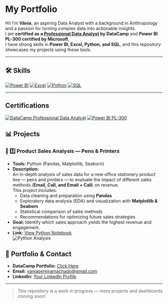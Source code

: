 # My Portfolio

Hi! I’m **Vânia**, an aspiring Data Analyst with a background in Anthropology and a passion for turning complex data into actionable insights.  
I am **certified as a [Professional Data Analyst](https://www.datacamp.com/certificate/DA0027508810449) by DataCamp** and **Power BI PL-300 certified by Microsoft**.  
I have strong skills in **Power BI, Excel, Python, and SQL**, and this repository showcases my projects using these tools.

---

## 🛠️ Skills 

[![Power BI](https://img.shields.io/badge/Power%20BI-%230076D6?style=for-the-badge&logo=power-bi&logoColor=white)](https://powerbi.microsoft.com/) 
[![Excel](https://img.shields.io/badge/Excel-%231D6F42?style=for-the-badge&logo=microsoft-excel&logoColor=white)](https://www.microsoft.com/en-us/microsoft-365/excel)
[![Python](https://img.shields.io/badge/Python-%2314354C?style=for-the-badge&logo=python&logoColor=white)](https://www.python.org/) 
[![SQL](https://img.shields.io/badge/SQL-%23007ACC?style=for-the-badge&logo=postgresql&logoColor=white)](https://www.postgresql.org/)


---

## Certifications
[![DataCamp Professional Data Analyst](https://img.shields.io/badge/DataCamp-Professional%20Data%20Analyst-brightgreen)](https://www.datacamp.com/profile)
[![Power BI PL-300](https://img.shields.io/badge/Microsoft-PL--300%20Certified-blue)](https://learn.microsoft.com/en-us/certifications/power-bi-data-analyst/)

## 📊 Projects

### 🐍 1️⃣ Product Sales Analysis — Pens & Printers
- **Tools:** Python (Pandas, Matplotlib, Seaborn)  
- **Description:**  
  An in-depth analysis of sales data for a new office stationery product line — pens and printers — to evaluate the impact of different sales methods (**Email, Call, and Email + Call**) on revenue.  
  This project includes:
  - Data cleaning and preparation using **Pandas**  
  - Exploratory data analysis (EDA) and visualization with **Matplotlib & Seaborn**  
  - Statistical comparison of sales methods  
  - Recommendations for optimizing future sales strategies  
- **Goal:** Identify which sales approach yields the highest revenue and engagement.  
- **Link:** [View Python Notebook](#)  
![Python Analysis](04_Images/python_sales_analysis.png)

## 🔗 Portfolio & Contact

- **DataCamp Portfolio:** [Click Here](https://www.datacamp.com/portfolio/vaniapereiramachado)  
- **Email:** vaniapereiramachado@gmail.com  
- **LinkedIn:** [Your LinkedIn Profile](https://www.linkedin.com/in/yourusername)  

---

> This repository is a work in progress — more projects and dashboards coming soon!



